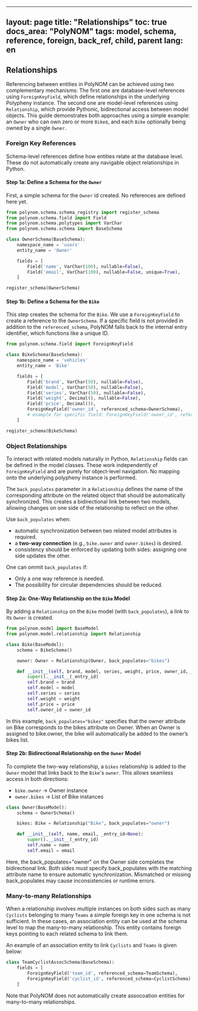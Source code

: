 
---
layout: page
title: "Relationships"
toc: true
docs_area: "PolyNOM"
tags: model, schema, reference, foreign, back_ref, child, parent
lang: en
---

## Relationships

Referencing between entities in PolyNOM can be achieved using two complementary mechanisms: The first one are database-level references using `ForeignKeyField`, which define relationships in the underlying Polypheny instance. The second one are model-level references using `Relationship`, which provide Pythonic, bidirectional access between model objects. This guide demonstrates both approaches using a simple example: an `Owner` who can own zero or more `Bike`s, and each `Bike` optionally being owned by a single `Owner`.

### Foreign Key References

Schema-level references define how entities relate at the database level. These do not automatically create any navigable object relationships in Python.

#### Step 1a: Define a Schema for the `Owner`

First, a simple schema for the `Owner` id created. No references are defined here yet.

```python
from polynom.schema.schema_registry import register_schema
from polynom.schema.field import Field
from polynom.schema.polytypes import VarChar
from polynom.schema.schema import BaseSchema

class OwnerSchema(BaseSchema):
    namespace_name = 'users'
    entity_name = 'Owner'

    fields = [
        Field('name', VarChar(100), nullable=False),
        Field('email', VarChar(100), nullable=False, unique=True),
    ]

register_schema(OwnerSchema)
```

#### Step 1b: Define a Schema for the `Bike`

This step creates the schema for the `Bike`. We use a `ForeignKeyField` to create a reference to the `OwnerSchema`. If a specific field is not provided in addition to the `referenced_schema`, PolyNOM falls back to the internal entry identifier, which functions like a unique ID.

```python
from polynom.schema.field import ForeignKeyField

class BikeSchema(BaseSchema):
    namespace_name = 'vehicles'
    entity_name = 'Bike'

    fields = [
        Field('brand', VarChar(50), nullable=False),
        Field('model', VarChar(50), nullable=False),
        Field('series', VarChar(50), nullable=False),
        Field('weight', Decimal(), nullable=False),
        Field('price', Decimal()),
        ForeignKeyField('owner_id', referenced_schema=OwnerSchema),
        # example for specific field: ForeignKeyField('owner_id', referenced_schema=OwnerSchema, referenced_db_field_name='name'),
    ]

register_schema(BikeSchema)
```

### Object Relationships

To interact with related models naturally in Python, `Relationship` fields can be defined in the model classes. These work independently of `ForeignKeyField` and are purely for object-level navigation. No mapping onto the underlying polypheny instance is performed.

The `back_populates` parameter in a `Relationship` defines the name of the corresponding attribute on the related object that should be automatically synchronized. This creates a bidirectional link between two models, allowing changes on one side of the relationship to reflect on the other.

Use `back_populates` when:
- automatic synchronization between two related model attributes is required.
- a **two-way connection** (e.g., `bike.owner` and `owner.bikes`) is desired.
- consistency should be enforced by updating both sides: assigning one side updates the other.

One can ommit `back_populates` if:
- Only a one way reference is needed.
- The possibility for circular dependencies should be reduced.


#### Step 2a: One-Way Relationship on the `Bike` Model

By adding a `Relationship` on the `Bike` model (with `back_populates`), a link to its `Owner` is created.

```python
from polynom.model import BaseModel
from polynom.model.relationship import Relationship

class Bike(BaseModel):
    schema = BikeSchema()

    owner: Owner = Relationship(Owner, back_populates="bikes")

    def __init__(self, brand, model, series, weight, price, owner_id, _entry_id=None):
        super().__init__(_entry_id)
        self.brand = brand
        self.model = model
        self.series = series
        self.weight = weight
        self.price = price
        self.owner_id = owner_id
```
In this example, `back_populates="bikes"` specifies that the owner attribute on Bike corresponds to the bikes attribute on Owner. When an Owner is assigned to bike.owner, the bike will automatically be added to the owner’s bikes list.

#### Step 2b: Bidirectional Relationship on the `Owner` Model

To complete the two-way relationship, a `bikes` relationship is added to the `Owner` model that links back to the `Bike`'s `owner`. This allows seamless access in both directions:

- `bike.owner` → Owner instance
- `owner.bikes` → List of Bike instances

```python
class Owner(BaseModel):
    schema = OwnerSchema()

    bikes: Bike = Relationship("Bike", back_populates="owner")

    def __init__(self, name, email, _entry_id=None):
        super().__init__(_entry_id)
        self.name = name
        self.email = email
```
Here, the back_populates="owner" on the Owner side completes the bidirectional link. Both sides must specify back_populates with the matching attribute name to ensure automatic synchronization. Mismatched or missing back_populates may cause inconsistencies or runtime errors.

### Many-to-many Relationships
When a relationship involves multiple instances on both sides such as many `Cyclists` belonging to many `Teams` a simple foreign key in one schema is not sufficient. In these cases, an association entity can be used at the schema level to map the many-to-many relationship. This entity contains foreign keys pointing to each related schema to link them.

An example of an association entity to link `Cyclists` and `Teams` is given below:

```python
class TeamCyclistAssocSchema(BaseSchema):
    fields = [
        ForeignKeyField('team_id', referenced_schema=TeamSchema),
        ForeignKeyField('cyclist_id', referenced_schema=CyclistSchema)
    ]
```

Note that PolyNOM does not automatically create assocoation entities for many-to-many relationships.